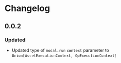 # Changelog

## 0.0.2

### Updated

- Updated type of `modal.run` `context` parameter to `Union[AssetExecutionContext, OpExecutionContext]`
